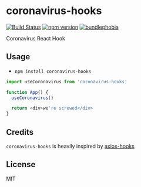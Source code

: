 # coronavirus-hooks

[![Build Status](https://travis-ci.org/simoneb/coronavirus-hooks.svg?branch=master)](https://travis-ci.org/simoneb/coronavirus-hooks)
[![npm version](https://badge.fury.io/js/coronavirus-hooks.svg)](https://badge.fury.io/js/coronavirus-hooks)
[![bundlephobia](https://badgen.net/bundlephobia/minzip/coronavirus-hooks)](https://bundlephobia.com/result?p=coronavirus-hooks)

Coronavirus React Hook

## Usage

- `npm install coronavirus-hooks`

```js
import useCoronavirus from 'coronavirus-hooks'

function App() {
  useCoronavirus()

  return <div>we're screwed</div>
}
```

## Credits

`coronavirus-hooks` is heavily inspired by [axios-hooks](https://github.com/simoneb/axios-hooks)

## License

MIT
